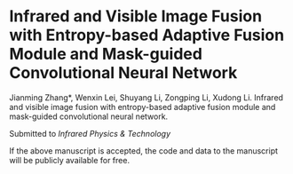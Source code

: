 # Infrared and Visible Image Fusion with Entropy-based Adaptive Fusion Module and Mask-guided Convolutional Neural Network

Jianming Zhang*, Wenxin Lei, Shuyang Li, Zongping Li, Xudong Li. Infrared and visible image fusion with entropy-based adaptive fusion module and mask-guided convolutional neural network. 

Submitted to *Infrared Physics & Technology*

If the above manuscript is accepted, the code and data to the manuscript will be publicly available for free.
